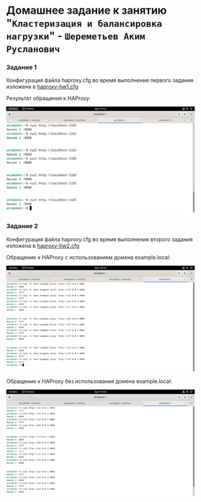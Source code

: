 # Домашнее задание к занятию "`Кластеризация и балансировка нагрузки`" - `Шереметьев Аким Русланович`

### Задание 1

Конфигурация файла haproxy.cfg во время выполнения первого задания изложена в [haproxy-hw1.cfg](/code/haproxy-hw1.cfg)

Результат обращения к HAProxy:

![Screen1](/img/curl.png)

### Задание 2

Конфигурация файла haproxy.cfg во время выполнения второго задания изложена в [haproxy-hw2.cfg](/code/haproxy-hw2.cfg)

Обращение к HAProxy c использованием домена example.local:

![Screen2](/img/drobin.png)

Обращение к HAProxy без использования домена example.local:

![Screen3](/img/robin.png)


